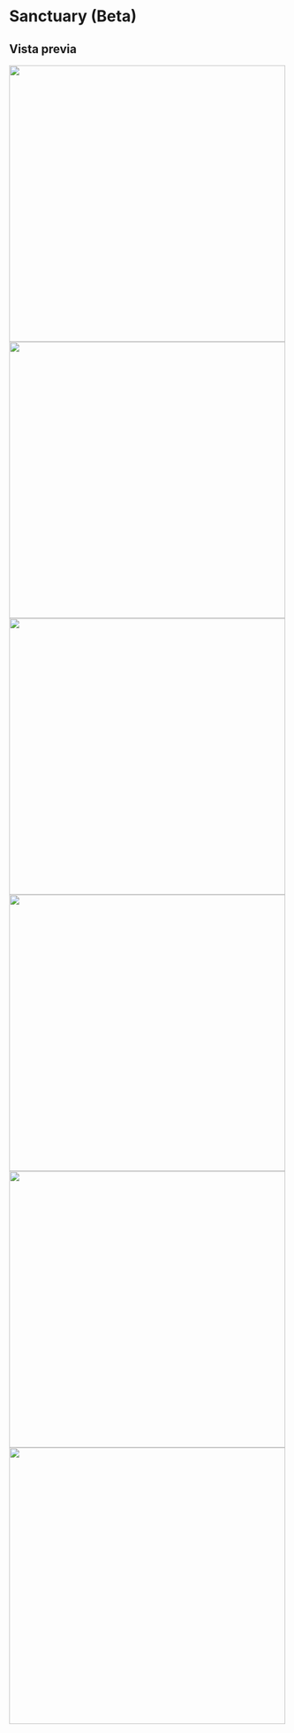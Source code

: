 # Sanctuary (Beta)

## Vista previa
<img src="https://github.com/user-attachments/assets/39ea00ed-49d7-4161-b045-a068f9e9f070" width=500>
<img src="https://github.com/user-attachments/assets/5e235bc0-246f-42b3-a85e-868d323153da" width=500>
<img src="https://github.com/user-attachments/assets/5d3c8aca-416b-439b-9d40-df441b717852" width=500>
<img src="https://github.com/user-attachments/assets/7b702fc2-e0ae-4875-aa82-2aa498dab467" width=500>
<img src="https://github.com/user-attachments/assets/ee20b781-ef32-40cb-a86f-b572fa77b742" width=500>
<img src="https://github.com/user-attachments/assets/1909a361-7cf9-42e8-96aa-a270949e5b70" width=500>
